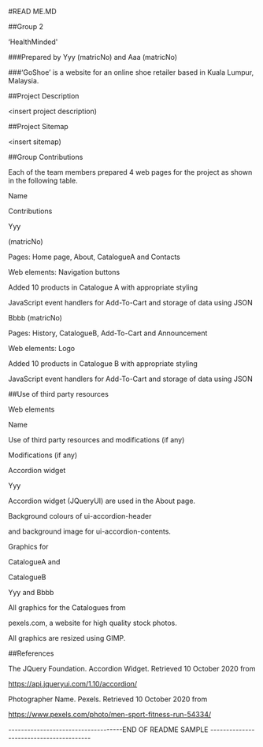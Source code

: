 
#READ ME.MD

##Group 2 

‘HealthMinded' 

###Prepared by Yyy (matricNo) and Aaa (matricNo) 

###‘GoShoe’ is a website for an online shoe retailer based in Kuala Lumpur, Malaysia. 

 

 

 

##Project Description 

<insert project description) 

 

##Project Sitemap 

<insert sitemap) 

 

##Group Contributions 

 

Each of the team members prepared 4 web pages for the project as shown in the following table. 

 

Name 

Contributions 

Yyy 

(matricNo) 

Pages: Home page, About, CatalogueA and Contacts 

 Web elements: Navigation buttons 

Added 10 products in Catalogue A with appropriate styling 

JavaScript event handlers for Add-To-Cart and storage of data using JSON 

 

Bbbb (matricNo) 

Pages: History, CatalogueB, Add-To-Cart and Announcement 

Web elements: Logo 

Added 10 products in Catalogue B with appropriate styling 

JavaScript event handlers for Add-To-Cart and storage of data using JSON 

 

 

 

 

 

 

 

 

 

 

 

 

 

 

##Use of third party resources 

 

 

Web elements 

Name 

Use of third party resources and modifications (if any) 

 

Modifications (if any) 

Accordion widget 

Yyy 

 

Accordion widget (JQueryUI) are used in the About page.  

 

Background colours of ui-accordion-header 

and background image for ui-accordion-contents. 

 

Graphics for 

CatalogueA and 

CatalogueB 

Yyy and Bbbb  

All graphics for the Catalogues from 

pexels.com, a website for high quality stock photos. 

 

All graphics are resized using GIMP. 

 

##References 

 

The JQuery Foundation. Accordion Widget. Retrieved 10 October 2020 from 

https://api.jqueryui.com/1.10/accordion/ 

 

Photographer Name. Pexels. Retrieved 10 October 2020 from 

https://www.pexels.com/photo/men-sport-fitness-run-54334/ 

 

------------------------------------END OF README SAMPLE ---------------------------------------- 
